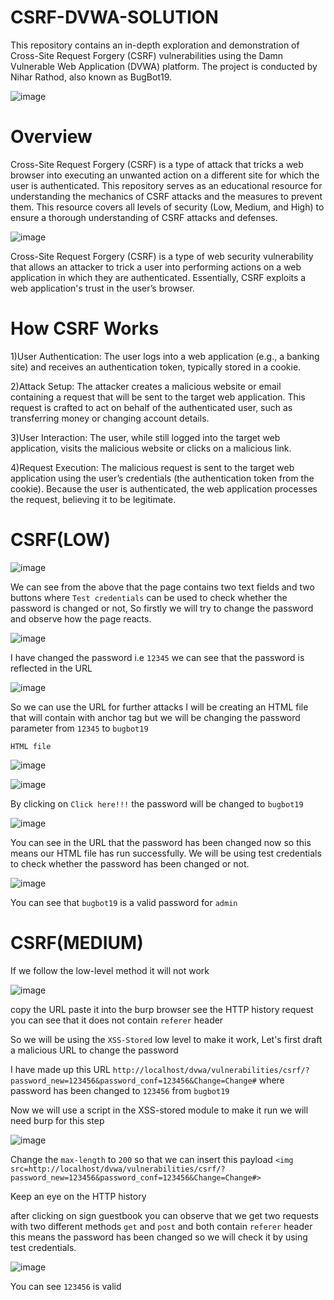 # CSRF-DVWA-SOLUTION
This repository contains an in-depth exploration and demonstration of Cross-Site Request Forgery (CSRF) vulnerabilities using the Damn Vulnerable Web Application (DVWA) platform. The project is conducted by Nihar Rathod, also known as BugBot19.

![image](https://github.com/kashrathod19/CSRF-DVWA-SOLUTION/assets/54115061/10b44cf3-d0c5-41eb-8291-3d61a8113e54)

# Overview
Cross-Site Request Forgery (CSRF) is a type of attack that tricks a web browser into executing an unwanted action on a different site for which the user is authenticated. This repository serves as an educational resource for understanding the mechanics of CSRF attacks and the measures to prevent them. This resource covers all levels of security (Low, Medium, and High) to ensure a thorough understanding of CSRF attacks and defenses.

![image](https://github.com/kashrathod19/CSRF-DVWA-SOLUTION/assets/54115061/4d996ab7-a364-4c8a-b5fb-29bb4916830a)

Cross-Site Request Forgery (CSRF) is a type of web security vulnerability that allows an attacker to trick a user into performing actions on a web application in which they are authenticated. Essentially, CSRF exploits a web application's trust in the user’s browser.

# How CSRF Works
1)User Authentication: The user logs into a web application (e.g., a banking site) and receives an authentication token, typically stored in a cookie.

2)Attack Setup: The attacker creates a malicious website or email containing a request that will be sent to the target web application. This request is crafted to act on behalf of the authenticated user, such as transferring money or changing account details.

3)User Interaction: The user, while still logged into the target web application, visits the malicious website or clicks on a malicious link.

4)Request Execution: The malicious request is sent to the target web application using the user’s credentials (the authentication token from the cookie). Because the user is authenticated, the web application processes the request, believing it to be legitimate.

# CSRF(LOW)

![image](https://github.com/kashrathod19/CSRF-DVWA-SOLUTION/assets/54115061/971a65d8-fc72-4444-8723-a4d9e2842453)

We can see from the above that the page contains two text fields and two buttons where ```Test credentials``` can be used to check whether the password is changed or not, So firstly we will try to change the password and observe how the page reacts.

![image](https://github.com/kashrathod19/CSRF-DVWA-SOLUTION/assets/54115061/f8676cce-c5f7-468a-b362-487f4c73466e)

I have changed the password i.e ```12345``` we can see that the password is reflected in the URL 

![image](https://github.com/kashrathod19/CSRF-DVWA-SOLUTION/assets/54115061/705d57a9-1759-4cd1-9a93-92e21d1ec18b)

So we can use the URL for further attacks I will be creating an HTML file that will contain with anchor tag but we will be changing the password parameter from ```12345``` to ```bugbot19```

```HTML file```

![image](https://github.com/kashrathod19/CSRF-DVWA-SOLUTION/assets/54115061/484e250b-5737-4a8f-afaa-e3f862dc5370)


![image](https://github.com/kashrathod19/CSRF-DVWA-SOLUTION/assets/54115061/105b0d7b-19cf-44ed-bc05-96fb3cc614df)

By clicking on ```Click here!!!``` the password will be changed to ```bugbot19```

![image](https://github.com/kashrathod19/CSRF-DVWA-SOLUTION/assets/54115061/f4e4c1fc-9ca8-41d9-8d92-de902ff2193c)

You can see in the URL that the password has been changed now so this means our HTML file has run successfully. We will be using test credentials to check whether the password has been changed or not.

![image](https://github.com/kashrathod19/CSRF-DVWA-SOLUTION/assets/54115061/ebb17174-e896-4d1b-9aee-4fc4dc3f90a0)

You can see that ```bugbot19``` is a valid password for ```admin```

# CSRF(MEDIUM)

If we follow the low-level method it will not work 

![image](https://github.com/kashrathod19/CSRF-DVWA-SOLUTION/assets/54115061/f4a39049-0396-4143-abbe-b5495b8f0b0d)

copy the URL paste it into the burp browser see the HTTP history request you can see that it does not contain ```referer``` header

So we will be using the ```XSS-Stored``` low level to make it work, Let's first draft a malicious URL to change the password 

I have made up this URL ```http://localhost/dvwa/vulnerabilities/csrf/?password_new=123456&password_conf=123456&Change=Change#``` where password has been changed to ```123456``` from ```bugbot19```

Now we will use a script in the XSS-stored module to make it run we will need burp for this step

![image](https://github.com/kashrathod19/CSRF-DVWA-SOLUTION/assets/54115061/ef239e88-bc86-4089-8545-b886e2b7354b)

Change the ```max-length``` to ```200``` so that we can insert this payload ```<img src=http://localhost/dvwa/vulnerabilities/csrf/?password_new=123456&password_conf=123456&Change=Change#>```

Keep an eye on the HTTP history 

after clicking on sign guestbook you can observe that we get two requests with two different methods ```get``` and ```post``` and both contain ```referer``` header this means the password has been changed so we will check it by using test credentials.

![image](https://github.com/kashrathod19/CSRF-DVWA-SOLUTION/assets/54115061/b237be69-945b-4a64-8ab4-317a57decc6e)

You can see ```123456``` is valid 

